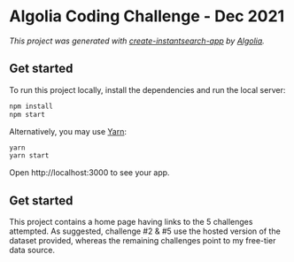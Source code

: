 # Algolia Coding Challenge - Dec 2021

_This project was generated with [create-instantsearch-app](https://github.com/algolia/create-instantsearch-app) by [Algolia](https://algolia.com)._

## Get started

To run this project locally, install the dependencies and run the local server:

```sh
npm install
npm start
```

Alternatively, you may use [Yarn](https://http://yarnpkg.com/):

```sh
yarn
yarn start
```

Open http://localhost:3000 to see your app.


## Get started
This project contains a home page having links to the 5 challenges attempted.
As suggested, challenge #2 & #5 use the hosted version of the dataset provided, whereas the remaining challenges point to my free-tier data source.